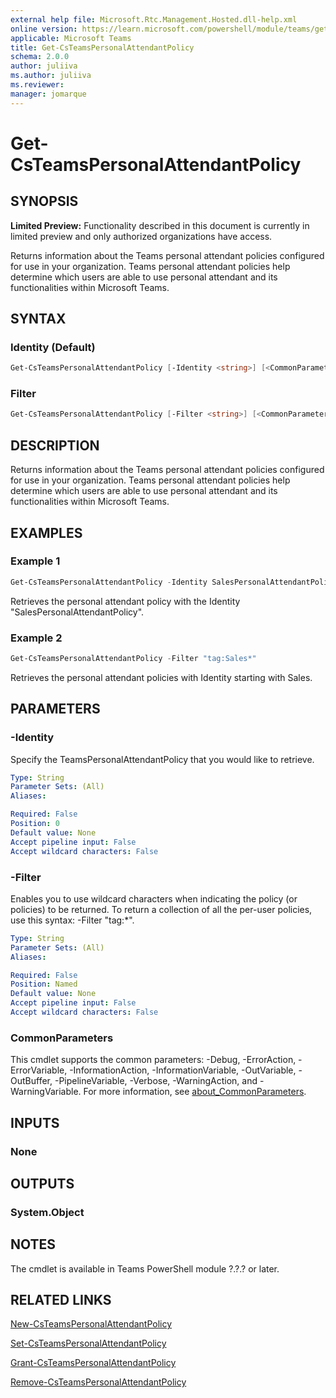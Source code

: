 ```yaml
---
external help file: Microsoft.Rtc.Management.Hosted.dll-help.xml
online version: https://learn.microsoft.com/powershell/module/teams/get-csteamspersonalattendantpolicy
applicable: Microsoft Teams
title: Get-CsTeamsPersonalAttendantPolicy
schema: 2.0.0
author: juliiva
ms.author: juliiva
ms.reviewer:
manager: jomarque
---
```


# Get-CsTeamsPersonalAttendantPolicy

## SYNOPSIS

**Limited Preview:** Functionality described in this document is currently in limited preview and only authorized organizations have access.

Returns information about the Teams personal attendant policies configured for use in your organization.
Teams personal attendant policies help determine which users are able to use personal attendant and its functionalities within Microsoft Teams.

## SYNTAX

### Identity (Default)
```powershell
Get-CsTeamsPersonalAttendantPolicy [-Identity <string>] [<CommonParameters>]
```

### Filter
```powershell
Get-CsTeamsPersonalAttendantPolicy [-Filter <string>] [<CommonParameters>]
```

## DESCRIPTION

Returns information about the Teams personal attendant policies configured for use in your organization.
Teams personal attendant policies help determine which users are able to use personal attendant and its functionalities within Microsoft Teams.

## EXAMPLES

### Example 1
```powershell
Get-CsTeamsPersonalAttendantPolicy -Identity SalesPersonalAttendantPolicy
```

Retrieves the personal attendant policy with the Identity "SalesPersonalAttendantPolicy".

### Example 2
```powershell
Get-CsTeamsPersonalAttendantPolicy -Filter "tag:Sales*"
```

Retrieves the personal attendant policies with Identity starting with Sales.

## PARAMETERS

### -Identity
Specify the TeamsPersonalAttendantPolicy that you would like to retrieve.

```yaml
Type: String
Parameter Sets: (All)
Aliases:

Required: False
Position: 0
Default value: None
Accept pipeline input: False
Accept wildcard characters: False
```

### -Filter
Enables you to use wildcard characters when indicating the policy (or policies) to be returned.
To return a collection of all the per-user policies, use this syntax: -Filter "tag:*".

```yaml
Type: String
Parameter Sets: (All)
Aliases:

Required: False
Position: Named
Default value: None
Accept pipeline input: False
Accept wildcard characters: False
```

### CommonParameters
This cmdlet supports the common parameters: -Debug, -ErrorAction, -ErrorVariable, -InformationAction, -InformationVariable, -OutVariable, -OutBuffer, -PipelineVariable, -Verbose, -WarningAction, and -WarningVariable. For more information, see [about_CommonParameters](https://go.microsoft.com/fwlink/?LinkID=113216).

## INPUTS

### None

## OUTPUTS

### System.Object

## NOTES

The cmdlet is available in Teams PowerShell module ?.?.? or later.

## RELATED LINKS

[New-CsTeamsPersonalAttendantPolicy](./new-csteamspersonalattendantpolicy.md)

[Set-CsTeamsPersonalAttendantPolicy](./set-csteamspersonalattendantpolicy.md)

[Grant-CsTeamsPersonalAttendantPolicy](./grant-csteamspersonalattendantpolicy.md)

[Remove-CsTeamsPersonalAttendantPolicy](./remove-csteamspersonalattendantpolicy.md)



